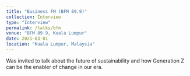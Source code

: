 ```yaml
---
title: "Business FM (BFM 89.9)"
collection: Interview
type: "Interview"
permalink: /talks/bfm
venue: "BFM 89.9, Kuala Lumpur"
date: 2021-03-01
location: "Kuala Lumpur, Malaysia"
---
```


Was invited to talk about the future of sustainability and how Generation Z can be the enabler of change in our era.
